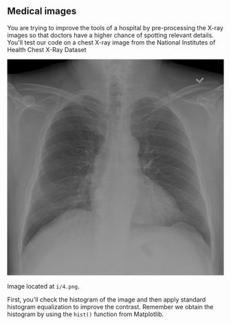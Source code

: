 ## Medical images

You are trying to improve the tools of a hospital by pre-processing the X-ray images so that doctors have a higher chance of spotting relevant details. You'll test our code on a chest X-ray image from the National Institutes of Health Chest X-Ray Dataset

![X-ray chest image](i/4.png)

Image located at `i/4.png`.

<!-- Image loaded as `chest_xray_image`. -->

First, you'll check the histogram of the image and then apply standard histogram equalization to improve the contrast. Remember we obtain the histogram by using the `hist()` function from Matplotlib.
<!-- , which has been already imported as `plt`. -->
<!-- 
### Instructions

- Import the required Scikit-image module for contrast.

- .

- .

- .
 -->